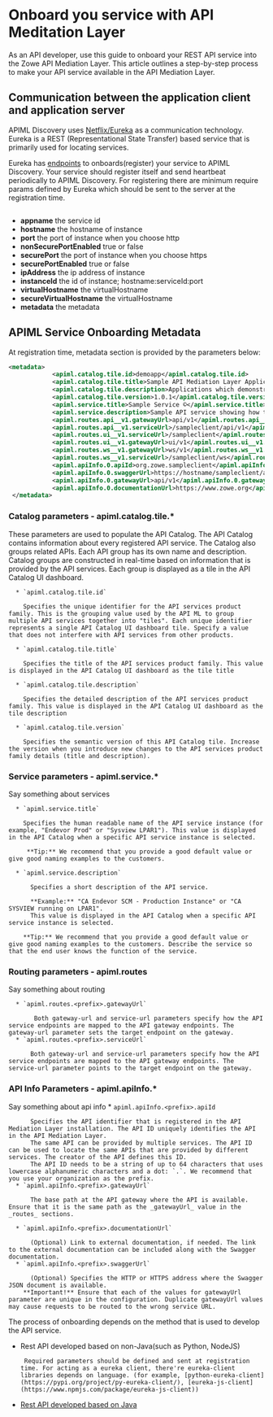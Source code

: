 # Onboard you service with API Meditation Layer

As an API developer, use this guide to onboard your REST API service into the Zowe API Mediation Layer. This article outlines a step-by-step process to make your API service available in the API Mediation Layer.

## Communication between the application client and application server
APIML Discovery uses [Netflix/Eureka](https://github.com/Netflix/eureka) as a communication technology. Eureka is a REST (Representational State Transfer) based service that is primarily used for locating services.

Eureka has [endpoints](https://github.com/Netflix/eureka/wiki/Eureka-REST-operations) to onboards(register) your service to APIML Discovery. Your service should register itself and send heartbeat periodically to APIML Discovery. For registering there are minimum require params defined by Eureka which should be sent to the server at the registration time.

```
```

* **appname** the service id
* **hostname** the hostname of instance
* **port** the port of instance when you choose http
* **nonSecurePortEnabled** true or false
* **securePort** the port of instance when you choose https
* **securePortEnabled** true or false
* **ipAddress** the ip address of instance
* **instanceId** the id of instance; hostname:serviceId:port
* **virtualHostname** the virtualHostname
* **secureVirtualHostname** the virtualHostname
* **metadata** the metadata

## APIML Service Onboarding Metadata
At registration time, metadata section is provided by the parameters below:

```xml
<metadata>
  	        <apiml.catalog.tile.id>demoapp</apiml.catalog.tile.id>
            <apiml.catalog.tile.title>Sample API Mediation Layer Applications</apiml.catalog.tile.title>
            <apiml.catalog.tile.description>Applications which demonstrate how to make a service integrated to the API Mediation Layer ecosystem</apiml.catalog.tile.description>
            <apiml.catalog.tile.version>1.0.1</apiml.catalog.tile.version>
            <apiml.service.title>Sample Service ©</apiml.service.title>
            <apiml.service.description>Sample API service showing how to onboard the service</apiml.service.description>
            <apiml.routes.api__v1.gatewayUrl>api/v1</apiml.routes.api__v1.gatewayUrl>
            <apiml.routes.api__v1.serviceUrl>/sampleclient/api/v1</apiml.routes.api__v1.serviceUrl>
            <apiml.routes.ui__v1.serviceUrl>/sampleclient</apiml.routes.ui__v1.serviceUrl>
            <apiml.routes.ui__v1.gatewayUrl>ui/v1</apiml.routes.ui__v1.gatewayUrl>
            <apiml.routes.ws__v1.gatewayUrl>ws/v1</apiml.routes.ws__v1.gatewayUrl>
            <apiml.routes.ws__v1.serviceUrl>/sampleclient/ws</apiml.routes.ws__v1.serviceUrl>
            <apiml.apiInfo.0.apiId>org.zowe.sampleclient</apiml.apiInfo.0.apiId>
            <apiml.apiInfo.0.swaggerUrl>https://hostname/sampleclient/api-doc</apiml.apiInfo.0.swaggerUrl>
            <apiml.apiInfo.0.gatewayUrl>api/v1</apiml.apiInfo.0.gatewayUrl>
            <apiml.apiInfo.0.documentationUrl>https://www.zowe.org</apiml.apiInfo.0.documentationUrl>
 </metadata>
```

### Catalog parameters - apiml.catalog.tile.*

These parameters are used to populate the API Catalog. The API Catalog contains information about every registered API service. The Catalog also groups related APIs. Each API group has its own name and description. Catalog groups are constructed in real-time based on information that is provided by the API services. Each group is displayed as a tile in the API Catalog UI dashboard.

      * `apiml.catalog.tile.id`

        Specifies the unique identifier for the API services product family. This is the grouping value used by the API ML to group multiple API services together into "tiles". Each unique identifier represents a single API Catalog UI dashboard tile. Specify a value that does not interfere with API services from other products.

      * `apiml.catalog.tile.title`

        Specifies the title of the API services product family. This value is displayed in the API Catalog UI dashboard as the tile title

      * `apiml.catalog.tile.description`

        Specifies the detailed description of the API services product family. This value is displayed in the API Catalog UI dashboard as the tile description

      * `apiml.catalog.tile.version`

        Specifies the semantic version of this API Catalog tile. Increase the version when you introduce new changes to the API services product family details (title and description). 

### Service parameters - apiml.service.*
Say something about services

      * `apiml.service.title`

        Specifies the human readable name of the API service instance (for example, "Endevor Prod" or "Sysview LPAR1"). This value is displayed in the API Catalog when a specific API service instance is selected. 

         **Tip:** We recommend that you provide a good default value or give good naming examples to the customers.

      * `apiml.service.description`

          Specifies a short description of the API service.

          **Example:** "CA Endevor SCM - Production Instance" or "CA SYSVIEW running on LPAR1".
          This value is displayed in the API Catalog when a specific API service instance is selected. 

        **Tip:** We recommend that you provide a good default value or give good naming examples to the customers. Describe the service so that the end user knows the function of the service.
    
### Routing parameters - apiml.routes
Say something about routing

      * `apiml.routes.<prefix>.gatewayUrl`

           Both gateway-url and service-url parameters specify how the API service endpoints are mapped to the API gateway endpoints. The gateway-url parameter sets the target endpoint on the gateway.
      * `apiml.routes.<prefix>.serviceUrl`

          Both gateway-url and service-url parameters specify how the API service endpoints are mapped to the API gateway endpoints. The service-url parameter points to the target endpoint on the gateway.


### API Info Parameters - apiml.apiInfo.*
Say something about api info
       * `apiml.apiInfo.<prefix>.apiId`
      
          Specifies the API identifier that is registered in the API Mediation Layer installation. The API ID uniquely identifies the API in the API Mediation Layer.
          The same API can be provided by multiple services. The API ID can be used to locate the same APIs that are provided by different services. The creator of the API defines this ID.
          The API ID needs to be a string of up to 64 characters that uses lowercase alphanumeric characters and a dot: `.`. We recommend that you use your organization as the prefix.
      * `apiml.apiInfo.<prefix>.gatewayUrl`
      
          The base path at the API gateway where the API is available. Ensure that it is the same path as the _gatewayUrl_ value in the _routes_ sections.
          
      * `apiml.apiInfo.<prefix>.documentationUrl`
      
          (Optional) Link to external documentation, if needed. The link to the external documentation can be included along with the Swagger documentation.
      * `apiml.apiInfo.<prefix>.swaggerUrl`
      
          (Optional) Specifies the HTTP or HTTPS address where the Swagger JSON document is available.             
        **Important!** Ensure that each of the values for gatewayUrl parameter are unique in the configuration. Duplicate gatewayUrl values may cause requests to be routed to the wrong service URL.


The process of onboarding depends on the method that is used to develop the API service.

 - Rest API developed based on non-Java(such as Python, NodeJS)
      
        Required parameters should be defined and sent at registration time. For acting as a eureka client, there're eureka-client libraries depends on language. (for example, [python-eureka-client](https://pypi.org/project/py-eureka-client/), [eureka-js-client](https://www.npmjs.com/package/eureka-js-client))


 - [Rest API developed based on Java](https://www.zowe.org/docs-site/latest/extend/extend-apiml/api-mediation-onboard-overview.html#sample-rest-api-service)



